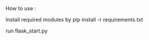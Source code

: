  How to use :
 
 Install required modules by pip install -r requirements.txt

 run flask_start.py

 